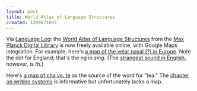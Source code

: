 ```yaml
---
layout: post
title: World Atlas of Language Structures
created: 1209671897
---
```

Via [Language Log](http://languagelog.ldc.upenn.edu/nll/?p=103): the [World Atlas of Language Structures](http://wals.info/feature/) from the [Max Planck Digital Library](http://www.mpdl.mpg.de/) is now freely available online, with Google Maps integration.  For example, here's [a map of the velar nasal (?) in Europe](http://wals.info/feature/9?v1=cd00&v2=cf6f&v3=cfff&s=20&tg_format=map&lat=45.82879925192134&lng=12.744140625&z=4&t=m).   Note the dot for England; that's the *ng* in *sing.*<!--break-->  (The [strangest sound in English](http://wals.info/feature/19?v1=cfff&v2=d000&v3=cff0&v4=s00d&v5=cd00&v6=dd00&v7=sd00&s=20&tg_format=map&lat=14.604847155053898&lng=12.3046875&z=2&t=m), however, is *th*.) 

Here's [a map of cha vs. te](http://wals.info/feature/138?v1=cd00&v2=c00d&v3=cccc&s=20&tg_format=map&lat=2.4601811810210052&lng=49.921875&z=2&t=m) as the source of the word for "tea."  The [chapter on writing systems](http://wals.info/feature/description/141) is informative but  unfortunately lacks a map. 
